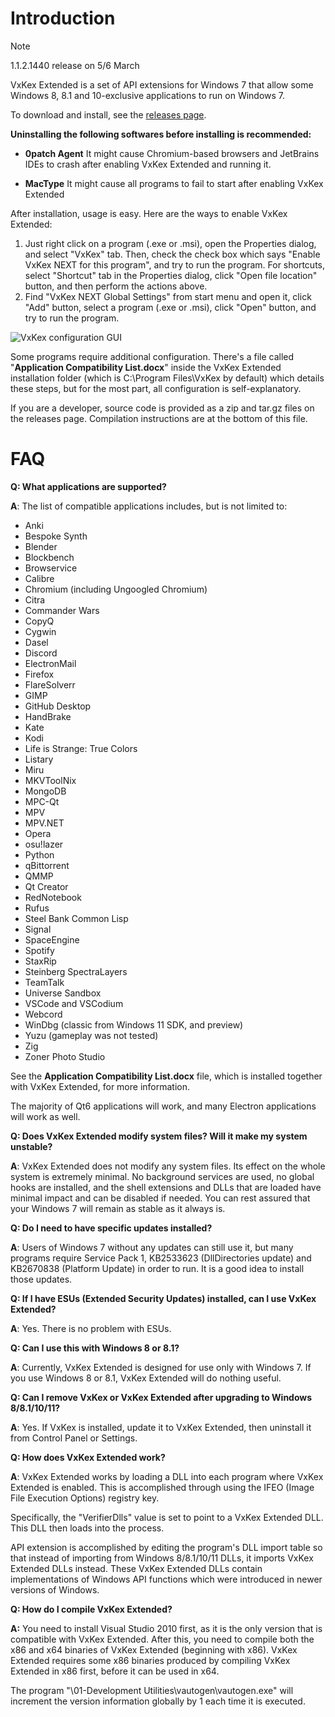 Introduction
============

> [!NOTE]
>
> 1.1.2.1440 release on 5/6 March

VxKex Extended is a set of API extensions for Windows 7 that allow some Windows 8, 8.1 and 10-exclusive applications to run on Windows 7.

To download and install, see the [releases page](https://github.com/tester9071348/VxKex-Extended/releases).

**Uninstalling the following softwares before installing is recommended:**

- **0patch Agent**
  It might cause Chromium-based browsers and JetBrains IDEs to crash after enabling VxKex Extended and running it.

- **MacType**
  It might cause all programs to fail to start after enabling VxKex Extended

After installation, usage is easy. Here are the ways to enable VxKex Extended:
1. Just right click on a program (.exe or .msi), open the Properties dialog, and select "VxKex" tab. Then, check the check box which says "Enable VxKex NEXT for this program", and try to run the program. For shortcuts, select "Shortcut" tab in the Properties dialog, click "Open file location" button, and then perform the actions above.
2. Find "VxKex NEXT Global Settings" from start menu and open it, click "Add" button, select a program (.exe or .msi), click "Open" button, and try to run the program.

![VxKex configuration GUI](/example-screenshot.png)

Some programs require additional configuration. There's a file called "**Application Compatibility List.docx**" inside the VxKex Extended installation folder (which is C:\Program Files\VxKex by default) which details these steps, but for the most part, all configuration is self-explanatory.

If you are a developer, source code is provided as a zip and tar.gz files on the releases page. Compilation
instructions are at the bottom of this file.

FAQ
===

**Q: What applications are supported?**

**A**: The list of compatible applications includes, but is not limited to:

- Anki
- Bespoke Synth
- Blender
- Blockbench
- Browservice
- Calibre
- Chromium (including Ungoogled Chromium)
- Citra
- Commander Wars
- CopyQ
- Cygwin
- Dasel
- Discord
- ElectronMail
- Firefox
- FlareSolverr
- GIMP
- GitHub Desktop
- HandBrake
- Kate
- Kodi
- Life is Strange: True Colors
- Listary
- Miru
- MKVToolNix
- MongoDB
- MPC-Qt
- MPV
- MPV.NET
- Opera
- osu!lazer
- Python
- qBittorrent
- QMMP
- Qt Creator
- RedNotebook
- Rufus
- Steel Bank Common Lisp
- Signal
- SpaceEngine
- Spotify
- StaxRip
- Steinberg SpectraLayers
- TeamTalk
- Universe Sandbox
- VSCode and VSCodium
- Webcord
- WinDbg (classic from Windows 11 SDK, and preview)
- Yuzu (gameplay was not tested)
- Zig
- Zoner Photo Studio

See the **Application Compatibility List.docx** file, which is installed together with VxKex Extended, for more information.

The majority of Qt6 applications will work, and many Electron applications will work as well.

**Q: Does VxKex Extended modify system files? Will it make my system unstable?**

**A**: VxKex Extended does not modify any system files. Its effect on the whole system is extremely minimal. No background services are used, no global hooks are installed, and the shell extensions and DLLs that are loaded have minimal impact and can be disabled if needed. You can rest assured that your Windows 7 will remain as stable as it always is.

**Q: Do I need to have specific updates installed?**

**A**: Users of Windows 7 without any updates can still use it, but many programs require Service Pack 1, KB2533623 (DllDirectories update) and KB2670838 (Platform Update) in order to run. It is a good idea to install those updates.

**Q: If I have ESUs (Extended Security Updates) installed, can I use VxKex Extended?**

**A**: Yes. There is no problem with ESUs.

**Q: Can I use this with Windows 8 or 8.1?**

**A**: Currently, VxKex Extended is designed for use only with Windows 7. If you use Windows 8 or 8.1, VxKex Extended will do nothing useful.

**Q: Can I remove VxKex or VxKex Extended after upgrading to Windows 8/8.1/10/11?**

**A**: Yes. If VxKex is installed, update it to VxKex Extended, then uninstall it from Control Panel or Settings.

**Q: How does VxKex Extended work?**

**A**: VxKex Extended works by loading a DLL into each program where VxKex Extended is enabled. This is accomplished through using the IFEO (Image File Execution Options) registry key.

Specifically, the "VerifierDlls" value is set to point to a VxKex Extended DLL. This DLL then loads into the process.

API extension is accomplished by editing the program's DLL import table so that instead of importing from Windows 8/8.1/10/11 DLLs, it imports VxKex Extended DLLs instead. These VxKex Extended DLLs contain implementations of Windows API functions which were introduced in newer versions of Windows.

**Q: How do I compile VxKex Extended?**

**A:** You need to install Visual Studio 2010 first, as it is the only version that is
compatible with VxKex Extended. After this, you need to compile both the x86 and x64
binaries of VxKex Extended (beginning with x86). VxKex Extended requires some x86 binaries
produced by compiling VxKex Extended in x86 first, before it can be used in x64.

The program "\01-Development Utilities\vautogen\vautogen.exe" will increment the version
information globally by 1 each time it is executed.

<!--KexPathCch -> KexDll -> KexGui -> KexW32ML -> KxCfgHlp -> KxAdvapi -> KxBase -> KxCom -> KxCrt -> KxCryp -> KxDx -> KxMi -> KxNet -> KxNt -> KxUia -> KxUser -> CpiwBypa -> KexCfg -> KexShlEx -> VxKexLdr -> VxlView -> KexSetup-->
